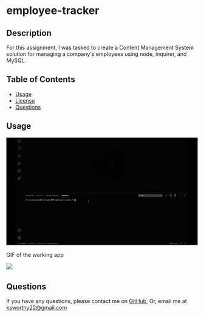 # employee-tracker

 ## Description
   <p> For this assignment, I was tasked to create a Content Management System solution for managing a company's employees using node, inquirer, and MySQL.<p>

  ## Table of Contents

  
  * [Usage](#usage)
  * [License](#License)
  * [Questions](#Questions)


  ## Usage
  
  ![](https://github.com/oksimone/employee-tracker/blob/master/assets/employee.gif)
  <p>GIF of the working app</p>
 
   ![](https://drive.google.com/file/d/1q8wH9ZIg8_LQSGd6MP_pv5cZeXyNr27I/view)
 




  ## Questions
  If you have any questions, please contact me on [GitHub](http://github.com/oksimone), Or, email me at ksworthy22@gmail.com

